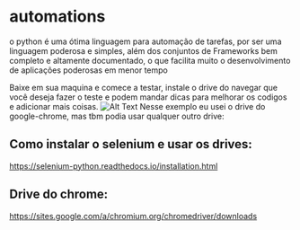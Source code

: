 # automations
o python é uma ótima linguagem para automação de tarefas, por ser uma linguagem poderosa e simples, além dos conjuntos de Frameworks bem completo e altamente documentado, o que facilita muito o desenvolvimento de aplicações poderosas em menor tempo 

Baixe em sua maquina e comece a testar, instale o drive do navegar que você deseja fazer o teste e podem mandar dicas para melhorar os codigos e adicionar mais coisas.
![Alt Text](nico)
Nesse exemplo eu usei o drive do google-chrome, mas tbm podia usar qualquer outro drive:
## Como instalar o selenium e usar os drives: 
https://selenium-python.readthedocs.io/installation.html
## Drive do chrome:
https://sites.google.com/a/chromium.org/chromedriver/downloads
